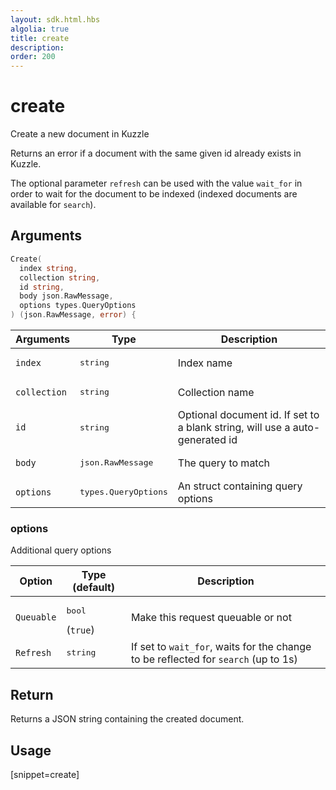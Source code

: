 ```yaml
---
layout: sdk.html.hbs
algolia: true
title: create
description:
order: 200
---
```


# create

Create a new document in Kuzzle

Returns an error if a document with the same given id already exists in Kuzzle.

The optional parameter `refresh` can be used with the value `wait_for` in order to wait for the document to be indexed (indexed documents are available for `search`).


## Arguments

```go
Create(
  index string, 
  collection string, 
  id string, 
  body json.RawMessage, 
  options types.QueryOptions
) (json.RawMessage, error) {
```

| Arguments | Type | Description |
| --- | --- | --- |
| `index` | <pre>string</pre> | Index name |
| `collection` | <pre>string</pre> | Collection name |
| `id` | <pre>string</pre> | Optional document id. If set to a blank string, will use a auto-generated id |
| `body` | <pre>json.RawMessage</pre> | The query to match |
| `options` | <pre>types.QueryOptions</pre> | An struct containing query options |

### options

Additional query options

| Option | Type (default) | Description |
| --- | --- | --- |
| `Queuable` | <pre>bool</pre> (`true`) | Make this request queuable or not |
| `Refresh` | <pre>string</pre> | If set to `wait_for`, waits for the change to be reflected for `search` (up to 1s) | `` |

## Return

Returns a JSON string containing the created document.

## Usage

[snippet=create]
